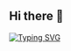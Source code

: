 ## Hi there 👋
[![Typing SVG](https://readme-typing-svg.demolab.com?font=Fira+Code&pause=1000&width=435&lines=Hey+there.+I+am+Benson)](https://git.io/typing-svg) 

<!--
**Beees835/Beees835** is a ✨ _special_ ✨ repository because its `README.md` (this file) appears on your GitHub profile.

Here are some ideas to get you started:
 
- 🔭 I’m currently working on ...
- 🌱 I’m currently learning ...
- 👯 I’m looking to collaborate on ...
- 🤔 I’m looking for help with ...
- 💬 Ask me about ...
- 📫 How to reach me: ...
- 😄 Pronouns: ...
- ⚡ Fun fact: ...
-->
